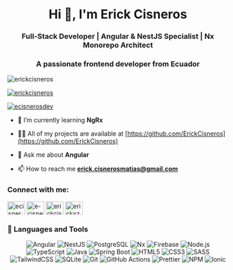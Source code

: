 <h1 align="center">Hi 👋, I'm Erick Cisneros</h1>
<h3 align="center">Full-Stack Developer | Angular & NestJS Specialist | Nx Monorepo Architect</h3>
<h3 align="center">A passionate frontend developer from Ecuador</h3>

<p align="left"> <img src="https://komarev.com/ghpvc/?username=erickcisneros&label=Profile%20views&color=0e75b6&style=flat" alt="erickcisneros" /> </p>

<p align="left"> <a href="https://github.com/ryo-ma/github-profile-trophy"><img src="https://github-profile-trophy.vercel.app/?username=erickcisneros" alt="erickcisneros" /></a> </p>

<p align="left"> <a href="https://twitter.com/ecisnerosdev" target="blank"><img src="https://img.shields.io/twitter/follow/ecisnerosdev?logo=twitter&style=for-the-badge" alt="ecisnerosdev" /></a> </p>

- 🌱 I’m currently learning **NgRx**

- 👨‍💻 All of my projects are available at [https://github.com/ErickCisneros](https://github.com/ErickCisneros)

- 💬 Ask me about **Angular**

- 📫 How to reach me **erick.cisnerosmatias@gmail.com**

<h3 align="left">Connect with me:</h3>
<p align="left">
<a href="https://twitter.com/ecisnerosdev" target="blank"><img align="center" src="https://raw.githubusercontent.com/rahuldkjain/github-profile-readme-generator/master/src/images/icons/Social/twitter.svg" alt="ecisnerosdev" height="30" width="40" /></a>
<a href="https://linkedin.com/in/e-cisneros" target="blank"><img align="center" src="https://raw.githubusercontent.com/rahuldkjain/github-profile-readme-generator/master/src/images/icons/Social/linked-in-alt.svg" alt="e-cisneros" height="30" width="40" /></a>
<a href="https://fb.com/erickcisne" target="blank"><img align="center" src="https://raw.githubusercontent.com/rahuldkjain/github-profile-readme-generator/master/src/images/icons/Social/facebook.svg" alt="erickcisne" height="30" width="40" /></a>
<a href="https://instagram.com/erickxz10" target="blank"><img align="center" src="https://raw.githubusercontent.com/rahuldkjain/github-profile-readme-generator/master/src/images/icons/Social/instagram.svg" alt="erickxz10" height="30" width="40" /></a>
</p>

<h3 align="left">🚀 Languages and Tools</h3>

<div align="center">
  <p>
    <img alt="Angular" src="https://img.shields.io/badge/-Angular-DD0031?style=flat-square&logo=angular&logoColor=white" />
    <img alt="NestJS" src="https://img.shields.io/badge/-NestJS-ea2845?style=flat-square&logo=nestjs&logoColor=white" />
    <img alt="PostgreSQL" src="https://img.shields.io/badge/-PostgreSQL-336791?style=flat-square&logo=postgresql&logoColor=white" />
    <img alt="Nx" src="https://img.shields.io/badge/-Nx-143055?style=flat-square&logo=nx&logoColor=white" />
    <img alt="Firebase" src="https://img.shields.io/badge/-Firebase-FFCA28?style=flat-square&logo=firebase&logoColor=white" />
    <img alt="Node.js" src="https://img.shields.io/badge/-Node.js-43853D?style=flat-square&logo=node.js&logoColor=white" />
    <img alt="TypeScript" src="https://img.shields.io/badge/-TypeScript-007ACC?style=flat-square&logo=typescript&logoColor=white" />
    <img alt="Java" src="https://img.shields.io/badge/-Java-007396?style=flat-square&logo=java&logoColor=white" />
    <img alt="Spring Boot" src="https://img.shields.io/badge/-Spring_Boot-6DB33F?style=flat-square&logo=spring-boot&logoColor=white" />
    <img alt="HTML5" src="https://img.shields.io/badge/-HTML5-E34F26?style=flat-square&logo=html5&logoColor=white" />
    <img alt="CSS3" src="https://img.shields.io/badge/-CSS3-1572B6?style=flat-square&logo=css3&logoColor=white" />
    <img alt="SASS" src="https://img.shields.io/badge/-Sass-CC6699?style=flat-square&logo=sass&logoColor=white" />
    <img alt="TailwindCSS" src="https://img.shields.io/badge/-Tailwind-38B2AC?style=flat-square&logo=tailwind-css&logoColor=white" />
    <img alt="SQLite" src="https://img.shields.io/badge/-SQLite-003B57?style=flat-square&logo=sqlite&logoColor=white" />
    <img alt="Git" src="https://img.shields.io/badge/-Git-F05032?style=flat-square&logo=git&logoColor=white" />
    <img alt="GitHub Actions" src="https://img.shields.io/badge/-GitHub_Actions-2088FF?style=flat-square&logo=github-actions&logoColor=white" />
    <img alt="Prettier" src="https://img.shields.io/badge/-Prettier-F7B93E?style=flat-square&logo=prettier&logoColor=white" />
    <img alt="NPM" src="https://img.shields.io/badge/-NPM-CB3837?style=flat-square&logo=npm&logoColor=white" />
    <img alt="Ionic" src="https://img.shields.io/badge/-Ionic-3880FF?style=flat-square&logo=ionic&logoColor=white" />
  </p>
</div>
